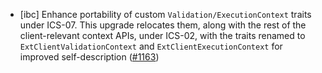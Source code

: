 - [ibc] Enhance portability of custom `Validation/ExecutionContext` traits under
  ICS-07. This upgrade relocates them, along with the rest of the
  client-relevant context APIs, under ICS-02, with the traits renamed to
  `ExtClientValidationContext` and `ExtClientExecutionContext` for improved
  self-description ([\#1163](https://github.com/cosmos/ibc-rs/issues/1163))
